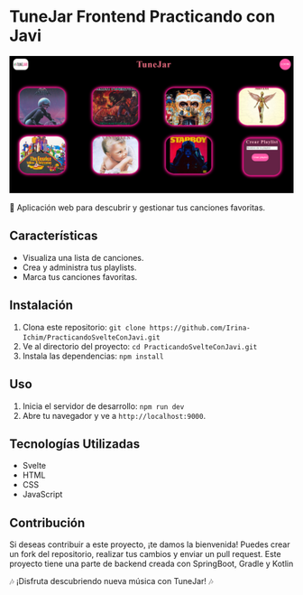 # TuneJar Frontend Practicando con Javi

![TuneJar Screenshot](/img/Captura%20de%20pantalla%20(130).png)

🎵 Aplicación web para descubrir y gestionar tus canciones favoritas.

## Características

- Visualiza una lista de canciones.
- Crea y administra tus playlists.
- Marca tus canciones favoritas.

## Instalación

1. Clona este repositorio: `git clone https://github.com/Irina-Ichim/PracticandoSvelteConJavi.git`
2. Ve al directorio del proyecto: `cd PracticandoSvelteConJavi.git`
3. Instala las dependencias: `npm install`

## Uso

1. Inicia el servidor de desarrollo: `npm run dev`
2. Abre tu navegador y ve a `http://localhost:9000`.

## Tecnologías Utilizadas

- Svelte
- HTML
- CSS
- JavaScript

## Contribución

Si deseas contribuir a este proyecto, ¡te damos la bienvenida! Puedes crear un fork del repositorio, realizar tus cambios y enviar un pull request.
Este proyecto tiene una parte de backend creada con SpringBoot, Gradle y Kotlin

🎶 ¡Disfruta descubriendo nueva música con TuneJar! 🎶
